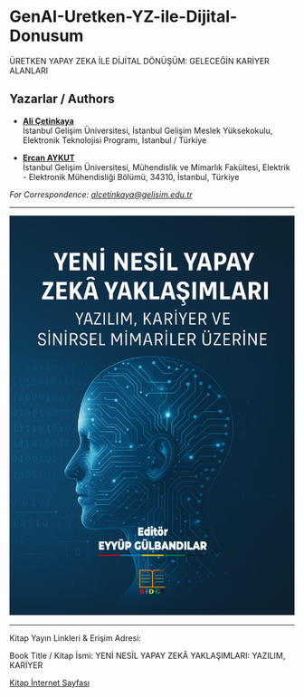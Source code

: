 # GenAI-Uretken-YZ-ile-Dijital-Donusum

ÜRETKEN YAPAY ZEKA İLE DİJİTAL DÖNÜŞÜM: GELECEĞİN KARİYER ALANLARI

## Yazarlar / Authors

- [**Ali Çetinkaya**](https://scholar.google.com.tr/citations?user=XSEW-NcAAAAJ)    
  İstanbul Gelişim Üniversitesi, İstanbul Gelişim Meslek Yüksekokulu, Elektronik Teknolojisi Programı, İstanbul / Türkiye

- [**Ercan AYKUT**](https://scholar.google.com/citations?hl=tr&user=RgLwcksAAAAJ)    
  İstanbul Gelişim Üniversitesi, Mühendislik ve Mimarlık Fakültesi, Elektrik - Elektronik Mühendisliği Bölümü, 34310, İstanbul, Türkiye

*For Correspondence: alcetinkaya@gelisim.edu.tr*

---

![AlternatifMetin](https://github.com/acetinkaya/GenAI-Uretken-YZ-ile-Dijital-Donusum/blob/main/Kitap.png)

---

Kitap Yayın Linkleri & Erişim Adresi:

Book Title / Kitap İsmi: YENİ NESİL YAPAY ZEKÂ YAKLAŞIMLARI: YAZILIM, KARİYER 

[Kitap İnternet Sayfası](https://www.bidgeyayinlari.com.tr/yayinlar-2/)
